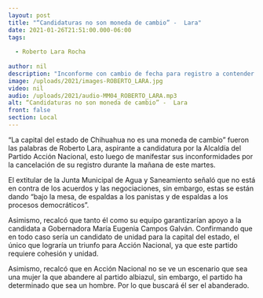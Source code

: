 ```yaml
---
layout: post
title: "“Candidaturas no son moneda de cambio” -  Lara"
date: 2021-01-26T21:51:00.000-06:00
tags:
  
  - Roberto Lara Rocha
  
author: nil
description: "Inconforme con cambio de fecha para registro a contender para la Alcaldía."
image: /uploads/2021/images-ROBERTO_LARA.jpg
video: nil
audio: /uploads/2021/audio-MM04_ROBERTO_LARA.mp3
alt: “Candidaturas no son moneda de cambio” -  Lara
front: false
section: Local
---
```


“La capital del estado de Chihuahua no es una moneda de cambio” fueron las palabras de Roberto Lara, aspirante a candidatura por la Alcaldía del Partido Acción Nacional, esto luego de manifestar sus inconformidades por la cancelación de su registro durante la mañana de este martes.  

El extitular de la Junta Municipal de Agua y Saneamiento señaló que no está en contra de los acuerdos y las negociaciones, sin embargo, estas se están dando “bajo la mesa, de espaldas a los panistas y de espaldas a los procesos democráticos”.

Asimismo, recalcó que tanto él como su equipo garantizarían apoyo a la candidata a Gobernadora María Eugenia Campos Galván. Confirmando que en todo caso sería un candidato de unidad para la capital del estado, el único que lograría un triunfo para Acción Nacional, ya que este partido requiere cohesión y unidad.

Asimismo, recalcó que en Acción Nacional no se ve un escenario que sea una mujer la que abandere al partido albiazul, sin embargo, el partido ha determinado que sea un hombre. Por lo que buscará él ser el abanderado.